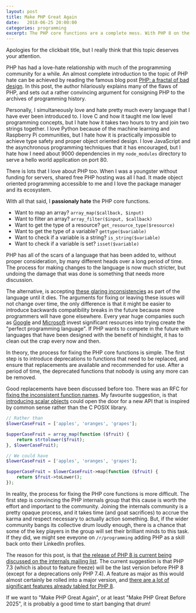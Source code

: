 ```yaml
---
layout: post
title: Make PHP Great Again
date:   2018-06-25 20:00:00
categories: programming
excerpt: The PHP core functions are a complete mess. With PHP 8 on the horizon, and more competition than ever in the programming community, this might be a last chance to make PHP great again.
---
```


Apologies for the clickbait title, but I really think that this topic deserves your attention.

PHP has had a love-hate relationship with much of the programming community for a while. An almost complete introduction to the topic of PHP hate can be achieved by reading the famous blog post [PHP: a fractal of bad design](https://eev.ee/blog/2012/04/09/php-a-fractal-of-bad-design/). In this post, the author hilariously explains many of the flaws of PHP, and sets out a rather convincing argument for consigning PHP to the archives of programming history.

Personally, I simultaneously love and hate pretty much every language that I have ever been introduced to. I love C and how it taught me low level programming concepts, but I hate how it takes two hours to try and join two strings together. I love Python because of the machine learning and Raspberry Pi communities, but I hate how it is practically impossible to achieve type safety and proper object oriented design. I love JavaScript and the asynchronous programming techniques that it has encouraged, but I hate how I need about 9000 dependencies in my `node_modules` directory to serve a hello world application on port 80.

There is lots that I love about PHP too. When I was a youngster without funding for servers, shared free PHP hosting was all I had. It made object oriented programming accessible to me and I love the package manager and its ecosystem.

With all that said, I **passionaly hate** the PHP core functions.

- Want to map an array? `array_map($callback, $input)`
- Want to filter an array? `array_filter($input, $callback)`
- Want to get the type of a resource? `get_resource_type($resource)`
- Want to get the type of a variable? `gettype($variable)`
- Want to check if a variable is a string? `is_string($variable)`
- Want to check if a variable is set? `isset($variable)`

PHP has all of the scars of a language that has been added to, without proper consideration, by many different heads over a long period of time. The process for making changes to the language is now much stricter, but undoing the damage that was done is something that needs more discussion.

The alternative, is accepting [these glaring inconsistencies](https://eev.ee/blog/2012/04/09/php-a-fractal-of-bad-design/#standard-library) as part of the language until it dies. The arguments for fixing or leaving these issues will not change over time, the only difference is that it might be easier to introduce backwards compatibility breaks in the future because more programmers will have gone elsewhere. Every year huge companies such as [Google](https://golang.org/) and [Microsoft](https://www.typescriptlang.org/) invest significant resources into trying create the "perfect programming language". If PHP wants to compete in the future with languages that have been designed with the benefit of hindsight, it has to clean out the crap every now and then.

In theory, the process for fixing the PHP core functions is simple. The first step is to introduce deprecations to functions that need to be replaced, and ensure that replacements are available and recommended for use. After a period of time, the deprecated functions that nobody is using any more can be removed.

Good replacements have been discussed before too. There was an RFC for [fixing the inconsistent function names](https://wiki.php.net/rfc/consistent_function_names). My favourite suggestion, is that [introducing scalar objects](https://github.com/nikic/scalar_objects) could open the door for a new API that is inspired by common sense rather than the C POSIX library.

```php
// Rather than
$lowerCaseFruit = ['apples', 'oranges', 'grapes'];

$upperCaseFruit = array_map(function ($fruit) {
    return strtolower($fruit);
}, $lowerCaseFruit);

// We could have
$lowerCaseFruit = ['apples', 'oranges', 'grapes'];

$upperCaseFruit = $lowerCaseFruit->map(function ($fruit) {
    return $fruit->toLower();
});
```

In reality, the process for fixing the PHP core functions is more difficult. The first step is convincing the PHP internals group that this cause is worth the effort and important to the community. Joining the internals community is a pretty opaque process, and it takes time (and goat sacrifices) to accrue the karma and respect necessary to actually action something. But, if the wider community bangs its collective drum loudly enough, there is a chance that some of the key players in the group will set their brilliant minds to this task. If they did, we might see eveyone on `/r/programming` adding PHP as a skill back onto their LinkedIn profiles.

The reason for this post, is that [the release of PHP 8 is current being discussed on the internals mailing list](https://externals.io/message/102415). The current suggestion is that PHP 7.3 (which is about to feature freeze) will be the last version before PHP 8 (except for a deprecations only PHP 7.4). A feature as major as this would almost certainly be rolled into a major version, and [there are a lot of significant features already tabled for PHP 8](https://externals.io/message/102415).

If we want to "Make PHP Great Again", or at least "Make PHP Great Before 2025", it is probably a good time to start banging that drum!
